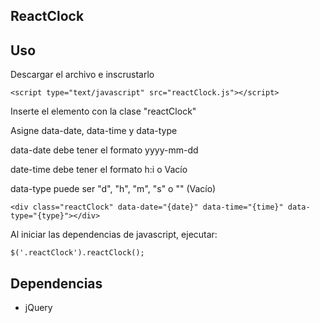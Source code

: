 ## ReactClock

## Uso

Descargar el archivo e inscrustarlo
```
<script type="text/javascript" src="reactClock.js"></script>
```

Inserte el elemento con la clase "reactClock"

Asigne data-date, data-time y data-type

data-date debe tener el formato yyyy-mm-dd

date-time debe tener el formato h:i o Vacío

data-type puede ser "d", "h", "m", "s" o "" (Vacío)
```
<div class="reactClock" data-date="{date}" data-time="{time}" data-type="{type}"></div>
```
Al iniciar las dependencias de javascript, ejecutar:

```
$('.reactClock').reactClock();
```

## Dependencias
- jQuery